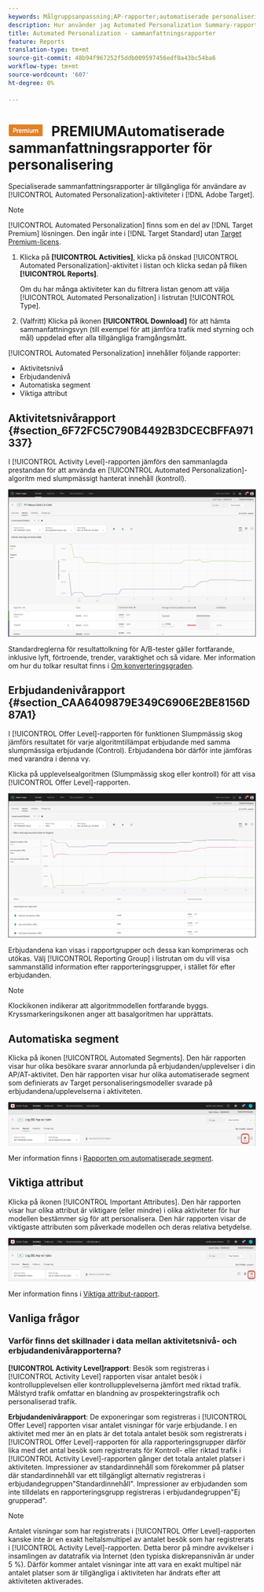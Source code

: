 ```yaml
---
keywords: Målgruppsanpassning;AP-rapporter;automatiserade personaliseringsrapporter;aktivitetsnivårapport;erbjudandenivårapport;erbjudandedetaljrapport;faq
description: Hur använder jag Automated Personalization Summary-rapporterna?
title: Automated Personalization - sammanfattningsrapporter
feature: Reports
translation-type: tm+mt
source-git-commit: 48b94f967252f5ddb009597456edf0a43bc54ba6
workflow-type: tm+mt
source-wordcount: '607'
ht-degree: 0%

---
```



# ![](/help/assets/premium.png) PREMIUMAutomatiserade sammanfattningsrapporter för personalisering

Specialiserade sammanfattningsrapporter är tillgängliga för användare av [!UICONTROL Automated Personalization]-aktiviteter i [!DNL Adobe Target].

>[!NOTE]
>
>[!UICONTROL Automated Personalization] finns som en del av  [!DNL Target Premium] lösningen. Den ingår inte i [!DNL Target Standard] utan [Target Premium-licens](/help/c-intro/intro.md#premium).

1. Klicka på **[!UICONTROL Activities]**, klicka på önskad [!UICONTROL Automated Personalization]-aktivitet i listan och klicka sedan på fliken **[!UICONTROL Reports]**.

   Om du har många aktiviteter kan du filtrera listan genom att välja [!UICONTROL Automated Personalization] i listrutan [!UICONTROL Type].

1. (Valfritt) Klicka på ikonen **[!UICONTROL Download]** för att hämta sammanfattningsvyn (till exempel för att jämföra trafik med styrning och mål) uppdelad efter alla tillgängliga framgångsmått.

[!UICONTROL Automated Personalization] innehåller följande rapporter:

* Aktivitetsnivå
* Erbjudandenivå
* Automatiska segment
* Viktiga attribut

## Aktivitetsnivårapport {#section_6F72FC5C790B4492B3DCECBFFA971337}

I [!UICONTROL Activity Level]-rapporten jämförs den sammanlagda prestandan för att använda en [!UICONTROL Automated Personalization]-algoritm med slumpmässigt hanterat innehåll (kontroll).

![Aktivitetsnivårapport](/help/c-reports/assets/box_plot_ap.png)

Standardreglerna för resultattolkning för A/B-tester gäller fortfarande, inklusive lyft, förtroende, trender, varaktighet och så vidare. Mer information om hur du tolkar resultat finns i [Om konverteringsgraden](/help/c-reports/conversion-rate.md#concept_2D9FEDE8F94A485DAC86D611BFBDC844).

## Erbjudandenivårapport {#section_CAA6409879E349C6906E2BE8156D87A1}

I [!UICONTROL Offer Level]-rapporten för funktionen Slumpmässig skog jämförs resultatet för varje algoritmtillämpat erbjudande med samma slumpmässiga erbjudande (Control). Erbjudandena bör därför inte jämföras med varandra i denna vy.

Klicka på upplevelsealgoritmen (Slumpmässig skog eller kontroll) för att visa [!UICONTROL Offer Level]-rapporten.

![](assets/ap_OfferLevelRpt.png)

Erbjudandena kan visas i rapportgrupper och dessa kan komprimeras och utökas. Välj [!UICONTROL Reporting Group] i listrutan om du vill visa sammanställd information efter rapporteringsgrupper, i stället för efter erbjudanden.

>[!NOTE]
>
>Klockikonen indikerar att algoritmmodellen fortfarande byggs. Kryssmarkeringsikonen anger att basalgoritmen har upprättats.

## Automatiska segment

Klicka på ikonen [!UICONTROL Automated Segments]. Den här rapporten visar hur olika besökare svarar annorlunda på erbjudanden/upplevelser i din AP/AT-aktivitet. Den här rapporten visar hur olika automatiserade segment som definierats av Target personaliseringsmodeller svarade på erbjudandena/upplevelserna i aktiviteten.

![Ikon för automatiserade segment](/help/c-reports/assets/icon-automated-sements-ap.png)

Mer information finns i [Rapporten om automatiserade segment](/help/c-reports/c-personalization-insights-reports/automated-segments-report.md).

## Viktiga attribut

Klicka på ikonen [!UICONTROL Important Attributes]. Den här rapporten visar hur olika attribut är viktigare (eller mindre) i olika aktiviteter för hur modellen bestämmer sig för att personalisera. Den här rapporten visar de viktigaste attributen som påverkade modellen och deras relativa betydelse.

![Ikon för viktiga attribut](/help/c-reports/assets/icon-important-attributes-ap.png)

Mer information finns i [Viktiga attribut-rapport](/help/c-reports/c-personalization-insights-reports/important-attributes-report.md).

## Vanliga frågor

### Varför finns det skillnader i data mellan aktivitetsnivå- och erbjudandenivårapporterna?

**[!UICONTROL Activity Level]rapport**: Besök som registreras i  [!UICONTROL Activity Level] rapporten visar antalet besök i kontrollupplevelsen eller kontrollupplevelserna jämfört med riktad trafik. Målstyrd trafik omfattar en blandning av prospekteringstrafik och personaliserad trafik.

**Erbjudandenivårapport**: De exponeringar som registreras i  [!UICONTROL Offer Level] rapporten visar antalet visningar för varje erbjudande. I en aktivitet med mer än en plats är det totala antalet besök som registrerats i [!UICONTROL Offer Level]-rapporten för alla rapporteringsgrupper därför lika med det antal besök som registrerats för Kontroll- eller riktad trafik i [!UICONTROL Activity Level]-rapporten gånger det totala antalet platser i aktiviteten. Impressioner av standardinnehåll som förekommer på platser där standardinnehåll var ett tillgängligt alternativ registreras i erbjudandegruppen&quot;Standardinnehåll&quot;. Impressioner av erbjudanden som inte tilldelats en rapporteringsgrupp registreras i erbjudandegruppen&quot;Ej grupperad&quot;.

>[!NOTE]
>
>Antalet visningar som har registrerats i [!UICONTROL Offer Level]-rapporten kanske inte är en exakt heltalsmultipel av antalet besök som har registrerats i [!UICONTROL Activity Level]-rapporten. Detta beror på mindre avvikelser i insamlingen av datatrafik via Internet (den typiska diskrepansnivån är under 5 %). Därför kommer antalet visningar inte att vara en exakt multipel när antalet platser som är tillgängliga i aktiviteten har ändrats efter att aktiviteten aktiverades.
